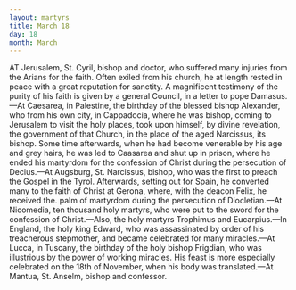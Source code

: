 ```yaml
---
layout: martyrs
title: March 18
day: 18
month: March
---
```

AT Jerusalem, St. Cyril, bishop and doctor, who
suffered many injuries from the Arians for the
faith. Often exiled from his church, he at length
rested in peace with a great reputation for sanctity.
A magnificent testimony of the purity of his faith is
given by a general Council, in a letter to pope Damasus.&mdash;At Caesarea, in Palestine, the birthday of the
blessed bishop Alexander, who from his own city,
in Cappadocia, where he was bishop, coming to Jerusalem to visit the holy places, took upon himself, by
divine revelation, the government of that Church, in
the place of the aged Narcissus, its bishop. Some
time afterwards, when he had become venerable by
his age and grey hairs, he was led to Caasarea and
shut up in prison, where he ended his martyrdom
for the confession of Christ during the persecution
of Decius.&mdash;At Augsburg, St. Narcissus, bishop, who
was the first to preach the Gospel in the Tyrol.
Afterwards, setting out for Spain, he converted many
to the faith of Christ at Gerona, where, with the
deacon Felix, he received the. palm of martyrdom
during the persecution of Diocletian.&mdash;At Nicomedia, ten thousand holy martyrs, who were put to the
sword for the confession of Christ.&mdash;Also, the holy
martyrs Trophimus and Eucarpius.&mdash;In England,
the holy king Edward, who was assassinated by
order of his treacherous stepmother, and became
celebrated for many miracles.&mdash;At Lucca, in Tuscany, the birthday of the holy bishop Frigdian, who
was illustrious by the power of working miracles.
His feast is more especially celebrated on the 18th
of November, when his body was translated.&mdash;At
Mantua, St. Anselm, bishop and confessor.

